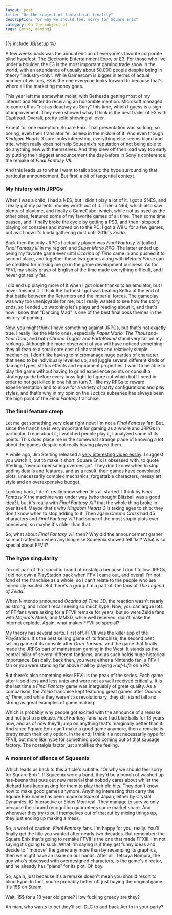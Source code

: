 ```yaml
---
layout: post
title: "On the subject of fantastical finality"
description: "Or why we should feel sorry for Square Enix"
category: On the subject of
tags: [otso, gaming]
---
```

{% include JB/setup %}

A few weeks back was the annual edition of everyone's favorite corporate blind hypefest: The Electronic Entertainment Expo, or E3. For those who live under a boulder, the E3 is the most important gaming trade show in the world, with an attendance of usually about 50,000 people despite being in theory "industry-only". While Gamescom is bigger in terms of actual number of visitors, E3 is the one everyone looks forward to because that's where all the marketing money goes.

<!-- more -->

This year left me somewhat moist, with Bethesda getting most of my interest and Nintendo receiving an honorable mention. Microsoft managed to come off as "not as douchey as Sony" this time, which I guess is a sign of improvement. They even showed whay I think is the best trailer of E3 with [_Cuphead_](https://www.youtube.com/watch?v=4TjUPXAn2Rg). Overall, pretty solid showing all over. 

Except for one exception: Square Enix. That presentation was so long, so boring, even their translator fell asleep in the middle of it. And even though _Kindgom Hearts 3_ sure looks interesting, everything else seems bland and trite, which really does not help Squeenix's reputation of not being able to do anything new with themselves. And they blew off their load way too early by putting their biggest announcement the day before in Sony's conference: the remake of _Final Fantasy VII_.

And this leads us to what I want to talk about: the hype surrounding that particular announcement. But first, a bit of tangential context.

### My history with JRPGs

When I was a child, I had a NES, but I didn't play a lot of it. I got a SNES, and I really got my parents' money worth out of it. Then a N64, which also saw plenty of playtime, and finally a GameCube, which, while not as used as the other ones, featured some of my favorite games of all time. Then some time passed, and I finally broke the cycle by getting a PS3, and then I stopped playing on consoles and moved on to the PC. I got a Wii U for a few games, but as of now it's kinda gathering dust until 2016's _Zelda_.

Back then the only JRPGs I actually played was _Final Fantasy VI_ (called _Final Fantasy III_ in my region) and _Super Mario RPG_. The latter ended up being my favorite game ever until _Ocarina of Time_ came in and pushed it to second place, and together these two games along with _Metroid Prime_ can be credited for making me go in the game development business. As for FFVI, my shaky grasp of English at the time made everything difficult, and I never got really far.

I did end up playing more of it when I got older thanks to an emulator, but I never finished it. I think the furthest I got was beating Kefka at the end of that battle between the Returners and the imperial forces. The gameplay was way too unenjoyable for me, but I really wanted to see how the story ends, so I ended up watching let's plays and reading about it, and that's how I know that "Dancing Mad" is one of the best final boss themes in the history of gaming.

Now, you might think I have something against JRPGs, but that's not exactly true. I really like the Mario ones, especially _Paper Mario: The Thousand-Year Door_, and both _Chrono Trigger_ and _EarthBound_ stand very tall on my rankings. Although the more observant of you will have noticed something:  they all feature a small core cast of characters and relatively simple mechanics. I don't like having to micromanage huge parties of character that need to be individually levelled up, and juggle several different kinds of damage types, status effects and equipment properties. I want to be able to play the game without having to grind experience points or consult a strategy guide before every boss fight to figure out which buff I need in order to not get killed in one hit on turn 7. I like my RPGs to reward experiementation and to allow for a variety of party configurations and play styles, and that's why in my opinion the _Tactics_ subseries has always been the high point of the _Final Fantasy_ franchise.

### The final feature creep

Let me get something very clear right now: I'm not a _Final Fantasy_ fan. But, since the franchise is very important for gaming as a whole and JRPGs in particular, I read about it, I watched people play it, I analyzed some of its points. This does place me in the somewhat strange place of knowing a lot about the games despite not really having played them.

A while ago, Jim Sterling released a [very interesting video essay](https://www.youtube.com/watch?v=2DGSR7ZY_sU). I suggest you watch it, but to make it short, Square Enix is obsessed with, to quote Sterling, "overcompensating overdesign". They don't know when to stop adding details and features, and as a result, their games have convoluted plots, unecessarily complex mechanics, forgettable characters, messy art style and an overexpensive budget.

Looking back, I don't really know when this all started. I think by _Final Fantasy X_ the machine was under way (who thought Blitzball was a good idea?), but it's really with _Final Fantasy XIII_ that the whole thing broke in over itself. Maybe that's why _Kingdom Hearts 3_ is taking ages to ship: they don't know when to stop adding to it. Then again _Chrono Cross_ had 45 characters and _Final Fantasy VIII_ had some of the most stupid plots ever conceived, so maybe it's older than that.

So, what about _Final Fantasy VII_, then? Why did the announcement garner so much attention when anything else Squeenix showed fell flat? What is so special about FFVII?

### The hype singularity

I'm not part of that specific brand of nostalgia because I don't follow JRPGs, I did not own a PlayStation back when FFVII came out, and overall I'm not fond of the franchise as a whole, so I can't relate to the people who are incredibly excited. But there's a group I'm a part of: the fans of _The Legend of Zelda_.

When Nintendo announced _Ocarina of Time 3D_, the reaction wasn't nearly as strong, and I don't recall seeing so much hype. Now, you can argue lots of FF fans were asking for a FFVII remake for years, but so were Zelda fans with _Majora's Mask_, and MM3D, while well received, didn't make the Internet explode. Again, what makes FFVII so special?

My theory has several parts. First off, FFVII was the killer app of the PlayStation. It's the best selling game of its franchise, the second best selling game of its console after _Gran Turismo_, and the game that finally made the JRPGs part of mainstream gaming in the West. It stands as the central pillar of several different fandoms, and as such holds huge historical importance. Basically, back then, you were either a Nintendo fan, a FFVII fan or you were standing far above it all by playing _Half-Life_ on a PC.

But there's also something else: FFVII is the peak of the series. Each game after it sold less and less units and were not as well received critically. It is the last time a _Final Fantasy_ game was inarguably of great quality. As a comparison, the _Zelda_ franchise kept featuring great games after _Ocarina of Time_, and while they weren't as revolutionary, they still stand tall and strong as great examples of game making.

Which is probably why people got excited with the announce of a remake and not just a rerelease. _Final Fantasy_ fans have had blue balls for 18 years now, and as of now they'll jump on anything that's marginally better than it. And since Square Enix can't make a good game anymore, then a remake is pretty much their only option. In the end, I think it's not necessarily hype for FFVII, but more like hype for something good coming out of that sausage factory. The nostalgia factor just amplifies the feeling.

### A moment of silence of Squeenix

Which leads us back to this article's subtitle: "Or why we should feel sorry for Square Enix". If Squeenix were a band, they'd be a bunch of washed up has-beens that puts out new material that nobody cares about whilst the diehard fans keep asking for them to play their old hits. They don't know how to make good games anymore. Anything interesting that carry the Square Enix name has been made outside of Japan, either by Crystal Dynamics, IO Interactive or Eidos Montreal. They manage to survive only because their brand recognition guarantees some market share. And whenever they try to pull themselves out of that rut by mixing things up, they just ending up making a mess.

So, a word of caution, _Final Fantasy_ fans. I'm happy for you, really. You'll finally get the title you wanted after nearly two decades. But remember: the Square Enix that's going to remake FFVII is the one that made FFXIII. I'm not saying it's going to suck. What I'm saying is if they get funny ideas and decide to "improve" the game any more than by revamping its graphics, then we might have an issue on our hands. After all, Tetsuya Nomura, the guy who's obsessed with overdesigned characters, is the game's director, and he already has "plans" for its plot. Oh boy.

So, again, just because it's a remake doesn't mean you should resort to blind hype. In fact, you're probably better off just buying the original game. It's 15$ on Steam. 

Wait, 15$ for a 18 year old game? How fucking greedy are they?

Ah man, who wants to bet they'll sell DLC to add back Aerith in your party?